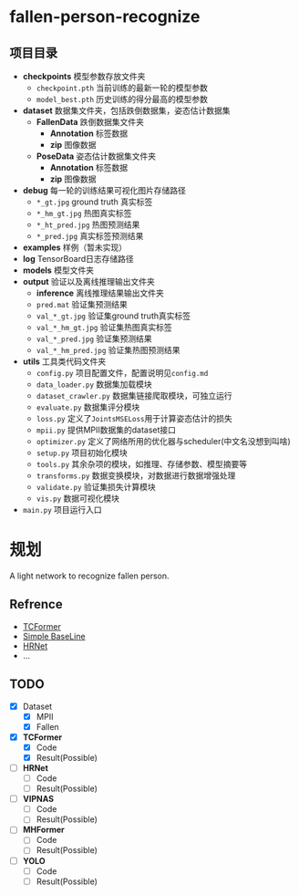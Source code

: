 # fallen-person-recognize
## 项目目录
+ **checkpoints** 模型参数存放文件夹
  + `checkpoint.pth` 当前训练的最新一轮的模型参数
  + `model_best.pth` 历史训练的得分最高的模型参数
+ **dataset** 数据集文件夹，包括跌倒数据集，姿态估计数据集
  + **FallenData** 跌倒数据集文件夹
    + **Annotation** 标签数据
    + **zip** 图像数据
  + **PoseData** 姿态估计数据集文件夹
    + **Annotation** 标签数据
    + **zip** 图像数据
+ **debug** 每一轮的训练结果可视化图片存储路径
  + `*_gt.jpg` ground truth 真实标签
  + `*_hm_gt.jpg` 热图真实标签
  + `*_ht_pred.jpg` 热图预测结果
  + `*_pred.jpg` 真实标签预测结果
+ **examples** 样例（暂未实现）
+ **log** TensorBoard日志存储路径
+ **models** 模型文件夹
+ **output** 验证以及离线推理输出文件夹
  + **inference** 离线推理结果输出文件夹
  + `pred.mat` 验证集预测结果
  + `val_*_gt.jpg` 验证集ground truth真实标签
  + `val_*_hm_gt.jpg` 验证集热图真实标签
  + `val_*_pred.jpg` 验证集预测结果
  + `val_*_hm_pred.jpg` 验证集热图预测结果
+ **utils** 工具类代码文件夹
  + `config.py` 项目配置文件，配置说明见`config.md`
  + `data_loader.py` 数据集加载模块
  + `dataset_crawler.py` 数据集链接爬取模块，可独立运行
  + `evaluate.py` 数据集评分模块
  + `loss.py` 定义了`JointsMSELoss`用于计算姿态估计的损失
  + `mpii.py` 提供MPII数据集的dataset接口
  + `optimizer.py` 定义了网络所用的优化器与scheduler(中文名没想到叫啥)
  + `setup.py` 项目初始化模块
  + `tools.py` 其余杂项的模块，如推理、存储参数、模型摘要等
  + `transforms.py` 数据变换模块，对数据进行数据增强处理
  + `validate.py` 验证集损失计算模块
  + `vis.py` 数据可视化模块    
+ `main.py` 项目运行入口
 
# 规划
A light network to recognize fallen person. 
## Refrence
+ [TCFormer](https://arxiv.org/pdf/2204.08680.pdf)
+ [Simple BaseLine](https://arxiv.org/pdf/1804.06208.pdf)
+ [HRNet](https://arxiv.org/pdf/1902.09212.pdf)
+ ...
## TODO

- [x] Dataset
    - [x] MPII
    - [x] Fallen
    
- [x] **TCFormer**
    - [x] Code
    - [x] Result(Possible)
- [ ] **HRNet**
    - [ ] Code
    - [ ] Result(Possible)
- [ ] **VIPNAS**
    - [ ] Code
    - [ ] Result(Possible)
    
 - [ ] **MHFormer**
    - [ ] Code
    - [ ] Result(Possible)
   
  - [ ] **YOLO**
    - [ ] Code
    - [ ] Result(Possible)
